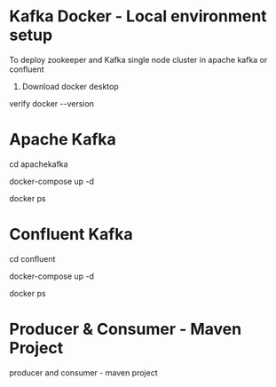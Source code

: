 # Kafka Docker - Local environment setup

To deploy zookeeper and Kafka single node cluster in apache kafka or confluent

1) Download docker desktop

verify docker --version

# Apache Kafka

cd apachekafka

docker-compose up -d

docker ps

# Confluent Kafka

cd confluent

docker-compose up -d

docker ps

# Producer & Consumer - Maven Project

producer and consumer - maven project